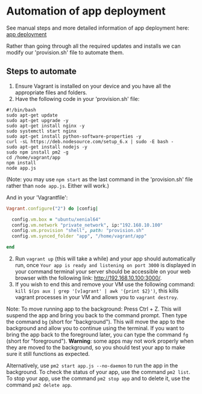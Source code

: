 # Automation of app deployment

See manual steps and more detailed information of app deployment here: [app deployment](https://github.com/EstherSlabbert/tech230_app_deployment/blob/main/app_deployment.md)

Rather than going through all the required updates and installs we can modify our 'provision.sh' file to automate them.

## Steps to automate

1. Ensure Vagrant is installed on your device and you have all the appropriate files and folders.
2. Have the following code in your 'provision.sh' file:
```shell
#!/bin/bash
sudo apt-get update
sudo apt-get upgrade -y
sudo apt-get install nginx -y
sudo systemctl start nginx
sudo apt-get install python-software-properties -y
curl -sL https://deb.nodesource.com/setup_6.x | sudo -E bash -
sudo apt-get install nodejs -y
sudo npm install pm2 -g
cd /home/vagrant/app
npm install
node app.js
```

(Note: you may use `npm start` as the last command in the 'provision.sh' file rather than `node app.js`. Either will work.)

And in your 'Vagrantfile':
```ruby
Vagrant.configure("2") do |config|

  config.vm.box = "ubuntu/xenial64"
  config.vm.network "private_network", ip:"192.168.10.100"
  config.vm.provision "shell", path: "provision.sh"
  config.vm.synced_folder "app", "/home/vagrant/app"

end
```

2. Run `vagrant up` (this will take a while) and your app should automatically run, once `Your app is ready and listening on port 3000` is displayed in your command terminal your server should be accessible on your web browser with the following link: http://192.168.10.100:3000/.
3. If you wish to end this and remove your VM use the following command: `kill $(ps aux | grep '[v]agrant' | awk '{print $2}')`, this kills vagrant processes in your VM and allows you to `vagrant destroy`.

Note: To move running app to the background: Press Ctrl + Z. This will suspend the app and bring you back to the command prompt. Then type the command `bg` (short for "background"). This will move the app to the background and allow you to continue using the terminal. If you want to bring the app back to the foreground later, you can type the command `fg` (short for "foreground"). **Warning**: some apps may not work properly when they are moved to the background, so you should test your app to make sure it still functions as expected.

Alternatively, use `pm2 start app.js --no-daemon` to run the app in the background. To check the status of your app, use the command `pm2 list`. To stop your app, use the command `pm2 stop app` and to delete it, use the command `pm2 delete app`.